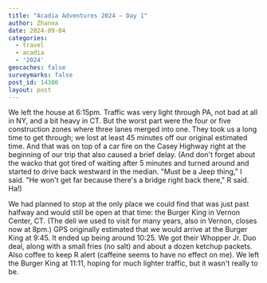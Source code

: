 ```yaml
---
title: "Acadia Adventures 2024 – Day 1"
author: Zhanna
date: 2024-09-04
categories: 
  - travel
  - acadia
  - '2024'
geocaches: false
surveymarks: false
post_id: 14300
layout: post
---
```


We left the house at 6:15pm. Traffic was very light through PA, not bad at all in NY, and a bit heavy in CT. But the worst part were the four or five construction zones where three lanes merged into one. They took us a long time to get through; we lost at least 45 minutes off our original estimated time. And that was on top of a car fire on the Casey Highway right at the beginning of our trip that also caused a brief delay. (And don't forget about the wacko that got tired of waiting after 5 minutes and turned around and started to drive back westward in the median. "Must be a Jeep thing," I said. "He won't get far because there's a bridge right back there," R said. Ha!)

We had planned to stop at the only place we could find that was just past halfway and would still be open at that time: the Burger King in Vernon Center, CT. (The deli we used to visit for many years, also in Vernon, closes now at 8pm.) GPS originally estimated that we would arrive at the Burger King at 9:45. It ended up being around 10:25. We got their Whopper Jr. Duo deal, along with a small fries (no salt) and about a dozen ketchup packets. Also coffee to keep R alert (caffeine seems to have no effect on me). We left the Burger King at 11:11, hoping for much lighter traffic, but it wasn't really to be. 